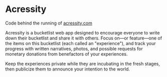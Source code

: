 Acressity
=========

Code behind the running of [acressity.com](http://acressity.com)

Acressity is a bucketlist web app designed to encourage everyone to write down their bucketlist and share it with others. Focus on&#8212;or feature&#8212;one of the items on this bucketlist (each called an "experience"), and track your progress with written narratives, photos, and possible requests for monetary donations from benefactors of your experiences.

Keep the experiences private while they are incubating in the fresh stages, then publicize them to announce your intention to the world.
